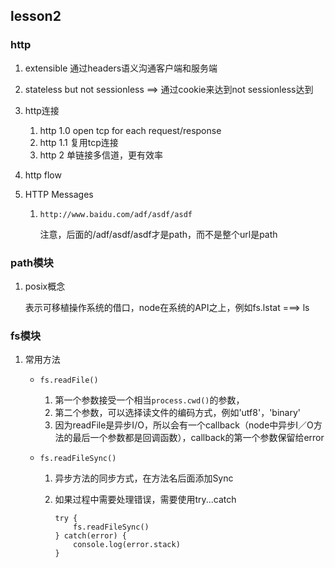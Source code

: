 ## lesson2
### http
1. extensible 通过headers语义沟通客户端和服务端
2. stateless but not sessionless ==> 通过cookie来达到not sessionless达到
3. http连接

    1. http 1.0 open tcp for each request/response
    2. http 1.1 复用tcp连接
    3. http 2   单链接多信道，更有效率
4. http flow
5. HTTP Messages

    1. `http://www.baidu.com/adf/asdf/asdf`

        注意，后面的/adf/asdf/asdf才是path，而不是整个url是path

### path模块
1. posix概念

    表示可移植操作系统的借口，node在系统的API之上，例如fs.lstat ===> ls

### fs模块
1. 常用方法

    - `fs.readFile()`
        
        1. 第一个参数接受一个相当`process.cwd()`的参数，
        2. 第二个参数，可以选择读文件的编码方式，例如'utf8'，'binary'
        3. 因为readFile是异步I/O，所以会有一个callback（node中异步I／O方法的最后一个参数都是回调函数），callback的第一个参数保留给error
    - `fs.readFileSync()`

        1. 异步方法的同步方式，在方法名后面添加Sync
        2. 如果过程中需要处理错误，需要使用try...catch

            ```
            try {
                fs.readFileSync()
            } catch(error) {
                console.log(error.stack)
            }
            ```
